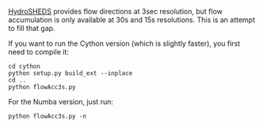 [HydroSHEDS](https://www.hydrosheds.org) provides flow directions at 3sec
resolution, but flow accumulation is only available at 30s and 15s resolutions.
This is an attempt to fill that gap.

If you want to run the Cython version (which is slightly faster), you first need
to compile it:

```
cd cython
python setup.py build_ext --inplace
cd ..
python flowAcc3s.py
```

For the Numba version, just run:

```
python flowAcc3s.py -n
```
